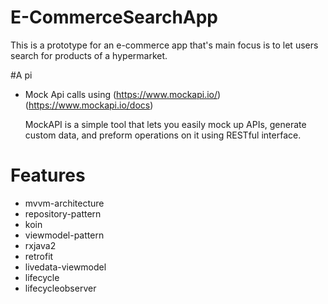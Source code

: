 # E-CommerceSearchApp
This is a prototype for an e-commerce app that's main focus is to let users search for products of a hypermarket.


#A pi 
* Mock Api calls using (https://www.mockapi.io/)  (https://www.mockapi.io/docs)

  MockAPI is a simple tool that lets you easily mock up APIs, generate custom data, and preform operations on it using RESTful interface.

# Features

* mvvm-architecture 
* repository-pattern
* koin
* viewmodel-pattern
* rxjava2
* retrofit
* livedata-viewmodel
* lifecycle
* lifecycleobserver


